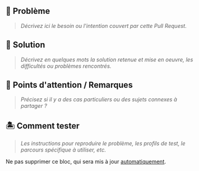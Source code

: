 ## :wrench: Problème

> _Décrivez ici le besoin ou l'intention couvert par cette Pull Request._

## :cake: Solution

> _Décrivez en quelques mots la solution retenue et mise en oeuvre, les difficultés ou problèmes rencontrés._


## :rotating_light:  Points d'attention / Remarques

> _Précisez si il y a des cas particuliers ou des sujets connexes à partager ?_

## :desert_island: Comment tester

> _Les instructions pour reproduire le problème, les profils de test, le parcours spécifique à utiliser, etc._

<!-- BEGIN ## emplacement de l'URL de la review app ## -->
Ne pas supprimer ce bloc, qui sera mis à jour [automatiquement](.github/workflows/review-scalingo.yml).
<!-- END ## emplacement de l'URL de la review app ## -->


<!--
Pour lier votre PR à une issue et que cette dernière soit fermée lorsque la PR sera fusionnée dans master, vous pouvez utiliser l'annotation `fix` en précisant le numéro de la PR précédé de `#`
ex: fix #42

Cela peut aussi être fait dans un message de commit
-->
